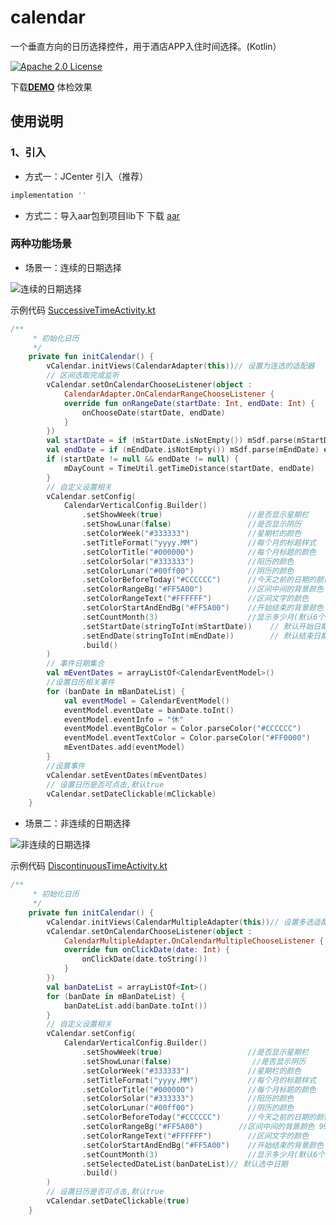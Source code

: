 # calendar
一个垂直方向的日历选择控件，用于酒店APP入住时间选择。(Kotlin）

[![Apache 2.0 License](https://img.shields.io/badge/license-Apache%202.0-blue.svg?style=flat)](http://www.apache.org/licenses/LICENSE-2.0.html)

下载[**DEMO**](https://github.com/sange93/calendar/releases) 体检效果

## 使用说明
### 1、引入
- 方式一：JCenter 引入（推荐）
``` gradle
implementation ''
```
- 方式二：导入aar包到项目lib下
下载 [aar](https://github.com/sange93/calendar/blob/master/file/calendar.aar)
### 两种功能场景
- 场景一：连续的日期选择

![连续的日期选择](https://github.com/sange93/calendar/blob/master/file/video_successive.gif)

示例代码 [SuccessiveTimeActivity.kt](https://github.com/sange93/calendar/blob/master/app/src/main/java/com/example/mycalendar/SuccessiveTimeActivity.kt)
```kotlin
/**
     * 初始化日历
     */
    private fun initCalendar() {
        vCalendar.initViews(CalendarAdapter(this))// 设置为连选的适配器
        // 区间选取完成监听
        vCalendar.setOnCalendarChooseListener(object :
            CalendarAdapter.OnCalendarRangeChooseListener {
            override fun onRangeDate(startDate: Int, endDate: Int) {
                onChooseDate(startDate, endDate)
            }
        })
        val startDate = if (mStartDate.isNotEmpty()) mSdf.parse(mStartDate) else null
        val endDate = if (mEndDate.isNotEmpty()) mSdf.parse(mEndDate) else null
        if (startDate != null && endDate != null) {
            mDayCount = TimeUtil.getTimeDistance(startDate, endDate)
        }
        // 自定义设置相关
        vCalendar.setConfig(
            CalendarVerticalConfig.Builder()
                .setShowWeek(true)                   //是否显示星期栏
                .setShowLunar(false)                 //是否显示阴历
                .setColorWeek("#333333")             //星期栏的颜色
                .setTitleFormat("yyyy.MM")           //每个月的标题样式
                .setColorTitle("#000000")            //每个月标题的颜色
                .setColorSolar("#333333")            //阳历的颜色
                .setColorLunar("#00ff00")            //阴历的颜色
                .setColorBeforeToday("#CCCCCC")      //今天之前的日期的颜色
                .setColorRangeBg("#FF5A00")          //区间中间的背景颜色 99FF5A00
                .setColorRangeText("#FFFFFF")        //区间文字的颜色
                .setColorStartAndEndBg("#FF5A00")    //开始结束的背景颜色
                .setCountMonth(3)                    //显示多少月(默认6个月)
                .setStartDate(stringToInt(mStartDate))    // 默认开始日期
                .setEndDate(stringToInt(mEndDate))        // 默认结束日期
                .build()
        )
        // 事件日期集合
        val mEventDates = arrayListOf<CalendarEventModel>()
        //设置日历相关事件
        for (banDate in mBanDateList) {
            val eventModel = CalendarEventModel()
            eventModel.eventDate = banDate.toInt()
            eventModel.eventInfo = "休"
            eventModel.eventBgColor = Color.parseColor("#CCCCCC")
            eventModel.eventTextColor = Color.parseColor("#FF0000")
            mEventDates.add(eventModel)
        }
        //设置事件
        vCalendar.setEventDates(mEventDates)
        // 设置日历是否可点击,默认true
        vCalendar.setDateClickable(mClickable)
    }
```

- 场景二：非连续的日期选择

![非连续的日期选择](https://github.com/sange93/calendar/blob/master/file/video_discontinuous.gif)

示例代码 [DiscontinuousTimeActivity.kt](https://github.com/sange93/calendar/blob/master/app/src/main/java/com/example/mycalendar/DiscontinuousTimeActivity.kt)
```kotlin
/**
     * 初始化日历
     */
    private fun initCalendar() {
        vCalendar.initViews(CalendarMultipleAdapter(this))// 设置多选适配器
        vCalendar.setOnCalendarChooseListener(object :
            CalendarMultipleAdapter.OnCalendarMultipleChooseListener {
            override fun onClickDate(date: Int) {
                onClickDate(date.toString())
            }
        })
        val banDateList = arrayListOf<Int>()
        for (banDate in mBanDateList) {
            banDateList.add(banDate.toInt())
        }
        // 自定义设置相关
        vCalendar.setConfig(
            CalendarVerticalConfig.Builder()
                .setShowWeek(true)                   //是否显示星期栏
                .setShowLunar(false)                  //是否显示阴历
                .setColorWeek("#333333")             //星期栏的颜色
                .setTitleFormat("yyyy.MM")           //每个月的标题样式
                .setColorTitle("#000000")            //每个月标题的颜色
                .setColorSolar("#333333")            //阳历的颜色
                .setColorLunar("#00ff00")            //阴历的颜色
                .setColorBeforeToday("#CCCCCC")      //今天之前的日期的颜色
                .setColorRangeBg("#FF5A00")        //区间中间的背景颜色 99FF5A00
                .setColorRangeText("#FFFFFF")        //区间文字的颜色
                .setColorStartAndEndBg("#FF5A00")    //开始结束的背景颜色
                .setCountMonth(3)                    //显示多少月(默认6个月)
                .setSelectedDateList(banDateList)// 默认选中日期
                .build()
        )
        // 设置日历是否可点击,默认true
        vCalendar.setDateClickable(true)
    }
```